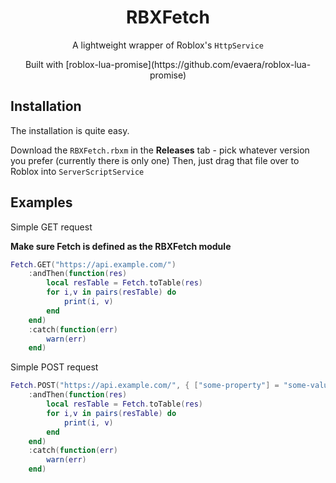 <div align="center">
  <h1>RBXFetch</h1>
  <p>A lightweight wrapper of Roblox's <code>HttpService</code></p>
  Built with [roblox-lua-promise](https://github.com/evaera/roblox-lua-promise)
</div>

## Installation
The installation is quite easy.

Download the <code>RBXFetch.rbxm</code> in the <strong>Releases</strong> tab - pick whatever version you prefer (currently there is only one)
Then, just drag that file over to Roblox into <code>ServerScriptService</code>

## Examples
Simple GET request

<strong>Make sure Fetch is defined as the RBXFetch module</strong>
```lua
Fetch.GET("https://api.example.com/")
	:andThen(function(res)
		local resTable = Fetch.toTable(res)
		for i,v in pairs(resTable) do
			print(i, v)
		end
	end)
	:catch(function(err)
		warn(err)	
	end)
```

Simple POST request
```lua
Fetch.POST("https://api.example.com/", { ["some-property"] = "some-value" }, Enum.HttpContentType.ApplicationJson)
	:andThen(function(res)
		local resTable = Fetch.toTable(res)
		for i,v in pairs(resTable) do
			print(i, v)
		end
	end)
	:catch(function(err)
		warn(err)	
	end)
```

